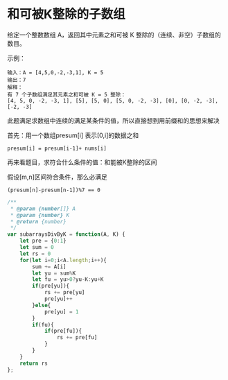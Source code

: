 # 和可被K整除的子数组

给定一个整数数组 A，返回其中元素之和可被 K 整除的（连续、非空）子数组的数目。

示例：

```
输入：A = [4,5,0,-2,-3,1], K = 5
输出：7
解释：
有 7 个子数组满足其元素之和可被 K = 5 整除：
[4, 5, 0, -2, -3, 1], [5], [5, 0], [5, 0, -2, -3], [0], [0, -2, -3], [-2, -3]
```



此题满足求数组中连续的满足某条件的值，所以直接想到用前缀和的思想来解决

首先：用一个数组presum[i] 表示[0,i]的数据之和

```
presum[i] = presum[i-1]+ nums[i]
```

再来看题目，求符合什么条件的值：和能被K整除的区间

假设[m,n]区间符合条件，那么必满足

```
(presum[n]-presum[n-1])%7 == 0
```







```js
/**
 * @param {number[]} A
 * @param {number} K
 * @return {number}
 */
var subarraysDivByK = function(A, K) {
    let pre = {0:1}
    let sum = 0
    let rs = 0
    for(let i=0;i<A.length;i++){
        sum += A[i]
        let yu = sum%K
        let fu = yu>0?yu-K:yu+K
        if(pre[yu]){
            rs += pre[yu]
            pre[yu]++
        }else{
            pre[yu] = 1
        }
        if(fu){
            if(pre[fu]){
                rs += pre[fu]
            }
        }
    }
    return rs
};

```

